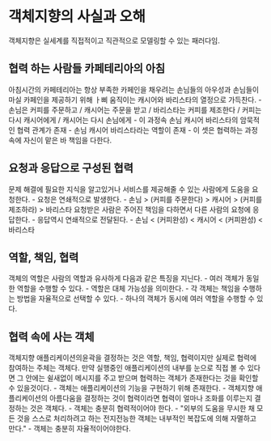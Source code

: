# 객체지향의 사실과 오해
객체지향은 실세계를 직접적이고 직관적으로 모델링할 수 있는 패러다임.

## 협력 하는 사람들 카페테리아의 아침
아침시간의 카페테리아는 항상 부족한 카페인을 채우려는 손님들의 아우성과 손님들이 마실 카페인을 제공하기 위해 ㅏ삐 움직이는 캐시어와 바리스타의 열정으로 가득찬다.
    - 손님은 커피를 주문하고 / 캐시어는 주문을 받고 / 바리스타는 커피를 제조한다 / 커피는 다시 캐시어에게 / 캐시어는 다시 손님에게
	- 이 과정속 손님 캐시어 바리스타의 암묵적인 협력 관계가 존재
	- 손님 캐시어 바리스타라는 역할이 존재
	- 이 셋은 협력하는 과정속에 자신이 맡은 바 책임을 다한다.
	
## 요청과 응답으로 구성된 협력
문제 해결에 필요한 지식을 알고있거나 서비스를 제공해줄 수 있는 사람에게 도움을 요청한다.
	- 요청은 연쇄적으로 발생한다.
	- 손님 > (커피를 주문한다) > 캐시어 > (커피를 제조하라) > 바리스타
요청받은 사람은 주어진 책임을 다하면서 다른 사람의 요청에 응답한다.
    - 응답역시 연쇄적으로 전달된다.
	- 손님 < (커피완성) < 캐시어 < (커피완성) < 바리스타
	
## 역할, 책임, 협력
객체의 역할은 사람의 역할과 유사하게 다음과 같은 특징을 지닌다.
    - 여러 객체가 동일한 역할을 수행할 수 있다.
	- 역할은 대체 가능성을 의미한다.
	- 각 객체는 책임을 수행하는 방법을 자율적으로 선택할 수 있다.
	- 하나의 객체가 동시에 여러 역할을 수행할 수 있다.

## 협력 속에 사는 객체
객체지향 애플리케이션의윤곽을 결정하는 것은 역할, 책임, 협력이지만 실제로 협력에 참여하는 주체는 객체다. 만약 실행중인 애플리케이션의 내부를 눈으로 직접 볼 수 있다면 그 안에는 쉴새없이 메시지를 주고 받으며 협력하는 객체가 존재한다는 것을 확인할 수 있을것이다.
	- 객체는 애플리케이션의 기능을 구현하기 위해 존재한다.
	- 객체지향 애플리케이션의 아름다움을 결정하는 것이 협력이라면 협력이 얼마나 조화를 이루는지 결정하는 것은 객체다.
	- 객체는 충분히 협력적이어야 한다.
	- "외부의 도움을 무시한 채 모든 것을 스스로 처리하려고 하는 전지전능한 객체는 내부적인 복잡도에 의해 자멸하고 만다."
	- 객체는 충분히 자율적이어야한다.
	